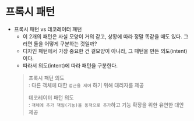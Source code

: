 # 프록시 패턴

* 프록시 패턴 vs 데코레이터 패턴
  - 이 2개의 패턴은 사실 모양이 거의 같고, 상황에 따라 정말 똑같을 때도 있다. 그러면 둘을 어떻게 구분하는 것일까?
  - 디자인 패턴에서 가장 중요한 건 겉모양이 아니라, 그 패턴을 만든 의도(intent) 이다.
  - 따라서 의도(intent)에 따라 패턴을 구분한다.
  > 프록시 패턴 의도  
  > : 다른 객체에 대한 `접근을 제어` 하기 위해 대리자를 제공  
  > 
  > 데코레이터 패턴 의도  
  > : `객체에 추가 책임(기능)을 동적으로 추가`하고 기능 확장을 위한 유연한 대안 제공
